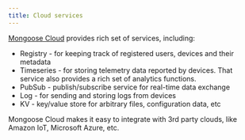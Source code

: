 ```yaml
---
title: Cloud services
---
```


[Mongoose Cloud](https://mongoose-iot.com) provides rich set
of services, including:

- Registry - for keeping track of registered users, devices
  and their metadata
- Timeseries - for storing telemetry data reported by devices.
  That service also provides a rich set of analytics
  functions.
- PubSub - publish/subscribe service for real-time data
  exchange
- Log - for sending and storing logs from devices
- KV - key/value store for arbitrary files, configuration
  data, etc

Mongoose Cloud makes it easy to integrate with
3rd party clouds, like Amazon IoT, Microsoft Azure, etc.
